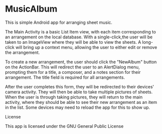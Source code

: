 MusicAlbum
==========

This is simple Android app for arranging sheet music.

The Main Activity is a basic List Item view, with each item corresponding to an arrangement
on the local database. With a single-click,the user will be taken to an ImageView where they
will be able to view the sheets. A long-click will bring up a context menu, allowing the user
to either edit or remove the arrangement.

To create a new arrangement, the user should click the "NewAlbum" button on the ActionBar. 
This will redirect the user to an AlertDialog menu, prompting them for a title, a composer,
and a notes section for their arrangement. The title field is required for all arrangements.

After the user completes this form, they will be redirected to their devices' camera activity.
They will then be able to take multiple pictures of sheets. When the user is through taking 
pictures, they will return to the main activity, where they should be able to see their new
arrangement as an item in the list. Some devices may need to reload the app for this to show
up.

License

This app is licensed under the GNU General Public License
